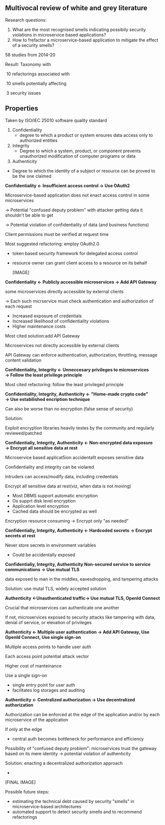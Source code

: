 ## Multivocal review of white and grey literature

Research questions:

1. What are the most recognised smells indicating possibily security violations in microservice based applications?
2. How to frefactor a microservice-based application to mitigate the effect of a security smells?

58 studies from 2014-20

Result: Taxonomy with

​	10 refactorings associated with

​     	10 smells potentially affecting

​			3 security issues

## Properties

Taken by ISO/IEC 25010 software quality standard

1. Confidentiality
   - degree to which a product or system ensures data access only to authorized entities	
2. Integrity
   - Degree to which a system, product, or component prevents unauthorized modification of computer programs or data
3.  Authenticity
   - Degree to which the identity of a subject or resource can be proved to be the one claimed



**Confidentiality &larr; Insufficient access control &rarr; Use OAuth2**

MIcroservice-based application does not enact access control in some microservices

&rarr; Potential "confused deputy problem" with attacker getting data it shouldn't be able to get

&rarr; Potential violation of confidentiality of data (and business functions)

Client permissions must be verified at request time

Most suggested refactoring: employ OAuth2.0

- token based security framework for delegated access control

- resource owner can grant client access to a resource on its behalf

  [IMAGE]

**Confidentiality &larr; Publicly accessible microservices &rarr; Add API Gateway**

some microservices directly accessible by external clients

-> Each such micrservice must check authentication and authorization of each request

-  Increased exposure of credentials
  - Increased likelihood of confidentiality violations
- Higher maintenance costs

Most cited solution:add API Gateway

Microservices not directly accessible by external clients

API Gateway can enforce authentication, authorization, throttling, message content validation



**Confidentiality, Integrity &larr; Unneccesary privileges to microservices &rarr; Follow the least privilege principle**

Most cited refactoring:  follow the least privileged principle

**Confidentiality, Integrity, Authenticity &larr; "Home-made crypto code" &rarr; Use estabilished encription technique**

Can also be worse than no encryption (false sense of security)

Solution:

Exploit encryption libraries heavily testes by the community and regularly reviewed/patched



**Confidentialiy, Integrity, Authenticity &larr; Non-encrypted data exposure &rarr; Encrypt all sensitive data at rest**

Microservice based applicat5ion accidentallt exposes sensitive data

Confidentiality and integrity can be violared

Intruders can access/modify data, including credentials

Encrypt all sensitive data at rest(viz, when data is not moving)

- Most DBMS support automatic encryption
- Os supprt disk level encryption
- Application level encryption
- Cached data should be encrypted as well

Encryption resource consuming &rarr; Encrypt only "as needed"

**Confidentialiy, Integrity, Authenticity &larr; Hardcoded secrets &rarr; Encrypt secrets at rest**



Never store secrets in environment variables

- Could be accidentally exposed



**Confidentialiy, Integrity, Authenticity Non-secured service to service communications &rarr; Use mutual TLS**

data exposed to man in the middles, eavesdropping, and tampering attacks

Solution: use mutal TLS, widely accepted solution

**Authenticity &larr;Unauthenticated traffic&rarr; Use mutual TLS, OpenId Connect**

Crucial that microservices can authenticate one another

If not, microservices exposed to security attacks like tampering with data, denial of service, or elevation of privileges

**Authenticity &larr; Multiple user authentication &rarr; Add API Gateway,  Use OpenId Connect, Use single sign-on**

Multiple access points to handle user auth

Each access point potential attack vector

Higher cost of manteinance

Use a single sign-on

- single entry point for user auth
- facilitates log storages and auditing

**Authenticity &larr; Centralized authorization &rarr; Use decentralized authorization**



Authorization can be enforced at the edge of the application and/or by each microservice of the application

If only at the edge

- central auth becomes bottleneck for performance and efficiency

Possibility of "confused deputy problem": microservices trust the gateway based on its mere identity &rarr; potential violation of authenticity

Solution: enacting a decentralized authorization approach

- 



[FINAL IMAGE]



Possible future steps:

- estimating the technical debt caused by security "smells" in microservice-based architectures
- automated support to detect security smells and to recommend refactorings